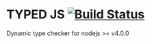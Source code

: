 TYPED JS [![Build Status](https://travis-ci.org/igorzg/typed-js.svg?branch=master)](https://travis-ci.org/igorzg/typed-js)
====

Dynamic type checker for nodejs >= v4.0.0